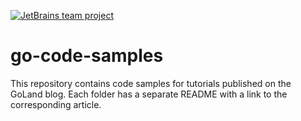 [![JetBrains team project](https://jb.gg/badges/team.svg)](https://confluence.jetbrains.com/display/ALL/JetBrains+on+GitHub)

# go-code-samples

This repository contains code samples for tutorials published on the GoLand blog. Each folder has a separate README with a link to the corresponding article.
